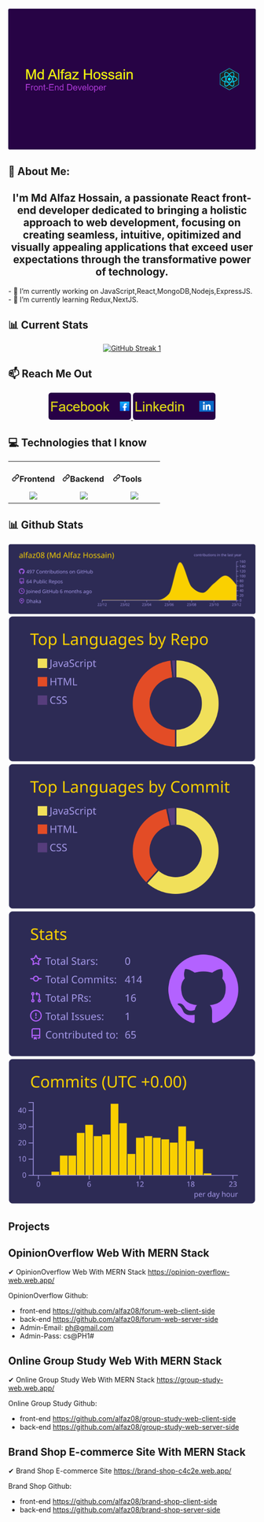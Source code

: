 

<!--
**alfaz08/alfaz08** is a ✨ _special_ ✨ repository because its `README.md` (this file) appears on your GitHub profile.

Here are some ideas to get you started again:
### Hi there 👋
- 🔭 I’m currently working on ...
- 🌱 I’m currently learning ...
- 👯 I’m looking to collaborate on ...
- 🤔 I’m looking for help with ...
- 💬 Ask me about ...
- 📫 How to reach me: ...
- 😄 Pronouns: ...
- ⚡ Fun fact:sdd ...
-->
![Header](./asset/github-header-image%20(5).png)

## 💫 About Me:
<div align="center">
  <h2>
  I'm Md Alfaz Hossain, a passionate React front-end developer dedicated to bringing a holistic approach to web development, focusing on creating seamless, intuitive, opitimized and visually appealing applications that exceed user expectations through the transformative power of technology.
  </h2>
</div>
- 🔭 I’m currently working on JavaScript,React,MongoDB,Nodejs,ExpressJS.
- 🌱 I’m currently learning Redux,NextJS.



## 📊 Current Stats

<div align="center">
  <a href="https://github.com/alfaz08">
    <img src="https://github-readme-streak-stats.herokuapp.com?user=alfaz08&theme=shades-of-purple" alt="GitHub Streak 1" width="50%">
  </a>
  
</div>

## 📫 Reach Me Out
<p align="center" dir="auto">
  <em><strong>
    
   

<a href="https://www.facebook.com/alfaz.cse" rel="nofollow">
      <img height="55" src="./asset/github-header-image (14).png" style="max-width: 100%;">
    </a>
    <a href="www.linkedin.com/in/alfaz08" rel="nofollow">
      <img height="55" src="./asset/github-header-image (15).png" style="max-width: 100%;">
    </a>


   
  </strong></em>
</p>

## 💻 Technologies that I know
<table><tbody><tr><td valign="top" width="33%">
<h3 dir="auto"><a id="user-content-frontend" class="anchor" aria-hidden="true" tabindex="-1" href="#frontend"><svg class="octicon octicon-link" viewBox="0 0 16 16" version="1.1" width="16" height="16" aria-hidden="true"><path d="m7.775 3.275 1.25-1.25a3.5 3.5 0 1 1 4.95 4.95l-2.5 2.5a3.5 3.5 0 0 1-4.95 0 .751.751 0 0 1 .018-1.042.751.751 0 0 1 1.042-.018 1.998 1.998 0 0 0 2.83 0l2.5-2.5a2.002 2.002 0 0 0-2.83-2.83l-1.25 1.25a.751.751 0 0 1-1.042-.018.751.751 0 0 1-.018-1.042Zm-4.69 9.64a1.998 1.998 0 0 0 2.83 0l1.25-1.25a.751.751 0 0 1 1.042.018.751.751 0 0 1 .018 1.042l-1.25 1.25a3.5 3.5 0 1 1-4.95-4.95l2.5-2.5a3.5 3.5 0 0 1 4.95 0 .751.751 0 0 1-.018 1.042.751.751 0 0 1-1.042.018 1.998 1.998 0 0 0-2.83 0l-2.5 2.5a1.998 1.998 0 0 0 0 2.83Z"></path></svg></a>Frontend</h3>
<div align="center" dir="auto">  

  <a href="https://github.com/alfaz08">
    <img src="https://skillicons.dev/icons?i=js,react,tailwind,html,css" />
  </a>
</div>
</td><td valign="top" width="33%">
<h3 dir="auto"><a id="user-content-backend" class="anchor" aria-hidden="true" tabindex="-1" href="#backend"><svg class="octicon octicon-link" viewBox="0 0 16 16" version="1.1" width="16" height="16" aria-hidden="true"><path d="m7.775 3.275 1.25-1.25a3.5 3.5 0 1 1 4.95 4.95l-2.5 2.5a3.5 3.5 0 0 1-4.95 0 .751.751 0 0 1 .018-1.042.751.751 0 0 1 1.042-.018 1.998 1.998 0 0 0 2.83 0l2.5-2.5a2.002 2.002 0 0 0-2.83-2.83l-1.25 1.25a.751.751 0 0 1-1.042-.018.751.751 0 0 1-.018-1.042Zm-4.69 9.64a1.998 1.998 0 0 0 2.83 0l1.25-1.25a.751.751 0 0 1 1.042.018.751.751 0 0 1 .018 1.042l-1.25 1.25a3.5 3.5 0 1 1-4.95-4.95l2.5-2.5a3.5 3.5 0 0 1 4.95 0 .751.751 0 0 1-.018 1.042.751.751 0 0 1-1.042.018 1.998 1.998 0 0 0-2.83 0l-2.5 2.5a1.998 1.998 0 0 0 0 2.83Z"></path></svg></a>Backend</h3>
<div align="center" dir="auto">  

<a href="https://github.com/alfaz08">
    <img src="https://skillicons.dev/icons?i=mongodb,nodejs,express,firebase" />
  </a>
</div>
</td><td valign="top" width="33%">
<h3 dir="auto"><a id="user-content-tools" class="anchor" aria-hidden="true" tabindex="-1" href="#tools"><svg class="octicon octicon-link" viewBox="0 0 16 16" version="1.1" width="16" height="16" aria-hidden="true"><path d="m7.775 3.275 1.25-1.25a3.5 3.5 0 1 1 4.95 4.95l-2.5 2.5a3.5 3.5 0 0 1-4.95 0 .751.751 0 0 1 .018-1.042.751.751 0 0 1 1.042-.018 1.998 1.998 0 0 0 2.83 0l2.5-2.5a2.002 2.002 0 0 0-2.83-2.83l-1.25 1.25a.751.751 0 0 1-1.042-.018.751.751 0 0 1-.018-1.042Zm-4.69 9.64a1.998 1.998 0 0 0 2.83 0l1.25-1.25a.751.751 0 0 1 1.042.018.751.751 0 0 1 .018 1.042l-1.25 1.25a3.5 3.5 0 1 1-4.95-4.95l2.5-2.5a3.5 3.5 0 0 1 4.95 0 .751.751 0 0 1-.018 1.042.751.751 0 0 1-1.042.018 1.998 1.998 0 0 0-2.83 0l-2.5 2.5a1.998 1.998 0 0 0 0 2.83Z"></path></svg></a>Tools</h3>
<div align="center" dir="auto">  

<a href="https://github.com/alfaz08">
    <img src="https://skillicons.dev/icons?i=git,vercel,netlify,vscode,figma" />
  </a>
</div>
</td></tr></tbody></table>

## 📊 Github Stats

[![](https://raw.githubusercontent.com/alfaz08/alfaz08/master/profile-summary-card-output/shades_of_purple/0-profile-details.svg)](https://github.com/alfaz08)
[![](https://raw.githubusercontent.com/alfaz08/alfaz08/master/profile-summary-card-output/shades_of_purple/1-repos-per-language.svg)](https://github.com/alfaz08) [![](https://raw.githubusercontent.com/alfaz08/alfaz08/master/profile-summary-card-output/shades_of_purple/2-most-commit-language.svg)](https://github.com/vn7n24fzkq/github-profile-summary-cards)
[![](https://raw.githubusercontent.com/alfaz08/alfaz08/master/profile-summary-card-output/shades_of_purple/3-stats.svg)](https://github.com/alfaz08) [![](https://raw.githubusercontent.com/alfaz08/alfaz08/master/profile-summary-card-output/shades_of_purple/4-productive-time.svg)](https://github.com/alfaz08)

## Projects

## OpinionOverflow Web With MERN Stack

✔ OpinionOverflow Web With MERN Stack https://opinion-overflow-web.web.app/

OpinionOverflow Github:

- front-end https://github.com/alfaz08/forum-web-client-side
- back-end https://github.com/alfaz08/forum-web-server-side
- Admin-Email: ph@gmail.com
- Admin-Pass: cs@PH1#

## Online Group Study Web With MERN Stack

✔ Online Group Study Web With MERN Stack https://group-study-web.web.app/

Online Group Study Github:

- front-end https://github.com/alfaz08/group-study-web-client-side
- back-end https://github.com/alfaz08/group-study-web-server-side


## Brand Shop E-commerce Site With MERN Stack

✔ Brand Shop E-commerce Site https://brand-shop-c4c2e.web.app/

Brand Shop Github:

- front-end https://github.com/alfaz08/brand-shop-client-side
- back-end https://github.com/alfaz08/brand-shop-server-side


